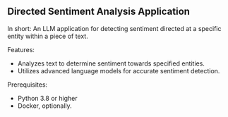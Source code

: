 ## Directed Sentiment Analysis Application

In short: An LLM application for detecting sentiment directed at a specific entity within a piece of text.

Features:
* Analyzes text to determine sentiment towards specified entities.
* Utilizes advanced language models for accurate sentiment detection.

Prerequisites:
* Python 3.8 or higher
* Docker, optionally.
